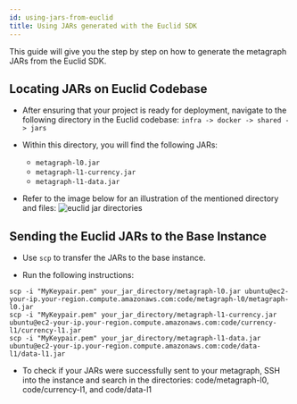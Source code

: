 ```yaml
---
id: using-jars-from-euclid
title: Using JARs generated with the Euclid SDK
---
```


This guide will give you the step by step on how to generate the metagraph JARs from the Euclid SDK.


## Locating JARs on Euclid Codebase
- After ensuring that your project is ready for deployment, navigate to the following directory in the Euclid codebase:
`infra -> docker -> shared -> jars`

- Within this directory, you will find the following JARs:
	- `metagraph-l0.jar`
	- `metagraph-l1-currency.jar`
	- `metagraph-l1-data.jar`

- Refer to the image below for an illustration of the mentioned directory and files:
![euclid jar directories](/img/sdk/euclid-jar-directories.png)

## Sending the Euclid JARs to the Base Instance

- Use `scp` to transfer the JARs to the base instance.

- Run the following instructions:
```
scp -i "MyKeypair.pem" your_jar_directory/metagraph-l0.jar ubuntu@ec2-your-ip.your-region.compute.amazonaws.com:code/metagraph-l0/metagraph-l0.jar
scp -i "MyKeypair.pem" your_jar_directory/metagraph-l1-currency.jar ubuntu@ec2-your-ip.your-region.compute.amazonaws.com:code/currency-l1/currency-l1.jar
scp -i "MyKeypair.pem" your_jar_directory/metagraph-l1-data.jar ubuntu@ec2-your-ip.your-region.compute.amazonaws.com:code/data-l1/data-l1.jar
```

- To check if your JARs were successfully sent to your metagraph, SSH into the instance and search in the directories: code/metagraph-l0, code/currency-l1, and code/data-l1